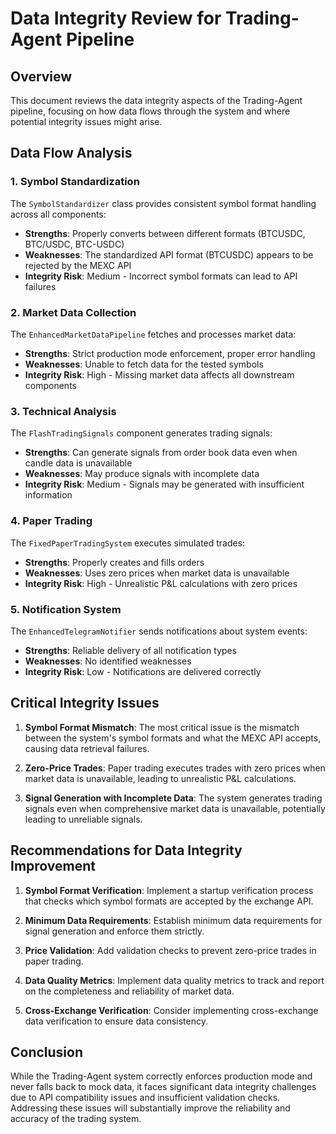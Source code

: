 # Data Integrity Review for Trading-Agent Pipeline

## Overview

This document reviews the data integrity aspects of the Trading-Agent pipeline, focusing on how data flows through the system and where potential integrity issues might arise.

## Data Flow Analysis

### 1. Symbol Standardization

The `SymbolStandardizer` class provides consistent symbol format handling across all components:

- **Strengths**: Properly converts between different formats (BTCUSDC, BTC/USDC, BTC-USDC)
- **Weaknesses**: The standardized API format (BTCUSDC) appears to be rejected by the MEXC API
- **Integrity Risk**: Medium - Incorrect symbol formats can lead to API failures

### 2. Market Data Collection

The `EnhancedMarketDataPipeline` fetches and processes market data:

- **Strengths**: Strict production mode enforcement, proper error handling
- **Weaknesses**: Unable to fetch data for the tested symbols
- **Integrity Risk**: High - Missing market data affects all downstream components

### 3. Technical Analysis

The `FlashTradingSignals` component generates trading signals:

- **Strengths**: Can generate signals from order book data even when candle data is unavailable
- **Weaknesses**: May produce signals with incomplete data
- **Integrity Risk**: Medium - Signals may be generated with insufficient information

### 4. Paper Trading

The `FixedPaperTradingSystem` executes simulated trades:

- **Strengths**: Properly creates and fills orders
- **Weaknesses**: Uses zero prices when market data is unavailable
- **Integrity Risk**: High - Unrealistic P&L calculations with zero prices

### 5. Notification System

The `EnhancedTelegramNotifier` sends notifications about system events:

- **Strengths**: Reliable delivery of all notification types
- **Weaknesses**: No identified weaknesses
- **Integrity Risk**: Low - Notifications are delivered correctly

## Critical Integrity Issues

1. **Symbol Format Mismatch**: The most critical issue is the mismatch between the system's symbol formats and what the MEXC API accepts, causing data retrieval failures.

2. **Zero-Price Trades**: Paper trading executes trades with zero prices when market data is unavailable, leading to unrealistic P&L calculations.

3. **Signal Generation with Incomplete Data**: The system generates trading signals even when comprehensive market data is unavailable, potentially leading to unreliable signals.

## Recommendations for Data Integrity Improvement

1. **Symbol Format Verification**: Implement a startup verification process that checks which symbol formats are accepted by the exchange API.

2. **Minimum Data Requirements**: Establish minimum data requirements for signal generation and enforce them strictly.

3. **Price Validation**: Add validation checks to prevent zero-price trades in paper trading.

4. **Data Quality Metrics**: Implement data quality metrics to track and report on the completeness and reliability of market data.

5. **Cross-Exchange Verification**: Consider implementing cross-exchange data verification to ensure data consistency.

## Conclusion

While the Trading-Agent system correctly enforces production mode and never falls back to mock data, it faces significant data integrity challenges due to API compatibility issues and insufficient validation checks. Addressing these issues will substantially improve the reliability and accuracy of the trading system.
